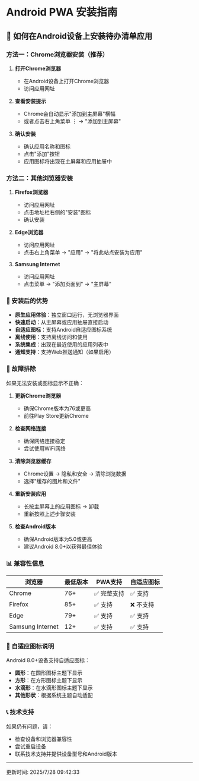 # Android PWA 安装指南

## 📱 如何在Android设备上安装待办清单应用

### 方法一：Chrome浏览器安装（推荐）

1. **打开Chrome浏览器**
   - 在Android设备上打开Chrome浏览器
   - 访问应用网址

2. **查看安装提示**
   - Chrome会自动显示"添加到主屏幕"横幅
   - 或者点击右上角菜单 ⋮ → "添加到主屏幕"

3. **确认安装**
   - 确认应用名称和图标
   - 点击"添加"按钮
   - 应用图标将出现在主屏幕和应用抽屉中

### 方法二：其他浏览器安装

1. **Firefox浏览器**
   - 访问应用网址
   - 点击地址栏右侧的"安装"图标
   - 确认安装

2. **Edge浏览器**
   - 访问应用网址
   - 点击右上角菜单 → "应用" → "将此站点安装为应用"

3. **Samsung Internet**
   - 访问应用网址
   - 点击菜单 → "添加页面到" → "主屏幕"

### 🎯 安装后的优势

- **原生应用体验**：独立窗口运行，无浏览器界面
- **快速启动**：从主屏幕或应用抽屉直接启动
- **自适应图标**：支持Android自适应图标系统
- **离线使用**：支持离线访问和使用
- **系统集成**：出现在最近使用的应用列表中
- **通知支持**：支持Web推送通知（如果启用）

### 🔧 故障排除

如果无法安装或图标显示不正确：

1. **更新Chrome浏览器**
   - 确保Chrome版本为76或更高
   - 前往Play Store更新Chrome

2. **检查网络连接**
   - 确保网络连接稳定
   - 尝试使用WiFi网络

3. **清除浏览器缓存**
   - Chrome设置 → 隐私和安全 → 清除浏览数据
   - 选择"缓存的图片和文件"

4. **重新安装应用**
   - 长按主屏幕上的应用图标 → 卸载
   - 重新按照上述步骤安装

5. **检查Android版本**
   - 确保Android版本为5.0或更高
   - 建议Android 8.0+以获得最佳体验

### 📊 兼容性信息

| 浏览器 | 最低版本 | PWA支持 | 自适应图标 |
|--------|----------|---------|------------|
| Chrome | 76+ | ✅ 完整支持 | ✅ 支持 |
| Firefox | 85+ | ✅ 支持 | ❌ 不支持 |
| Edge | 79+ | ✅ 支持 | ✅ 支持 |
| Samsung Internet | 12+ | ✅ 支持 | ✅ 支持 |

### 🎨 自适应图标说明

Android 8.0+设备支持自适应图标：
- **圆形**：在圆形图标主题下显示
- **方形**：在方形图标主题下显示
- **水滴形**：在水滴形图标主题下显示
- **其他形状**：根据系统主题自动适配

### 📞 技术支持

如果仍有问题，请：
- 检查设备和浏览器兼容性
- 尝试重启设备
- 联系技术支持并提供设备型号和Android版本

---

更新时间: 2025/7/28 09:42:33

